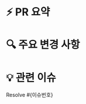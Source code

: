 # ⚡ PR 요약
<!-- ex) 회원가입 기능 구현 -->

# 🔍 주요 변경 사항
<!-- 주요 변경사항 목록
- 목록 1
- 목록 2 -->

# 💡 관련 이슈
Resolve #{이슈번호}
